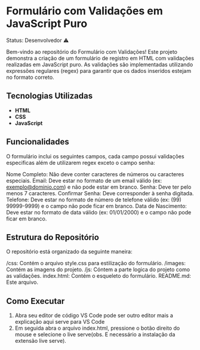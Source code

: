 # Formulário com Validações em JavaScript Puro

Status: Desenvolvedor ⚠️

Bem-vindo ao repositório do Formulário com Validações! Este projeto demonstra a criação de um formulário de registro em HTML com validações realizadas em JavaScript puro. As validações são implementadas utilizando expressões regulares (regex) para garantir que os dados inseridos estejam no formato correto.

## Tecnologias Utilizadas

- **HTML**
- **CSS**
- **JavaScript**

## Funcionalidades

O formulário inclui os seguintes campos, cada campo possui validações especificas além de utilizarem regex exceto o campo senha:

Nome Completo: Não deve conter caracteres de números ou caracteres especiais.
Email: Deve estar no formato de um email válido (ex: exemplo@dominio.com) e não pode estar em branco.
Senha: Deve ter pelo menos 7 caracteres.
Confirmar Senha: Deve corresponder à senha digitada.
Telefone: Deve estar no formato de número de telefone válido (ex: (99) 99999-9999) e o campo não pode ficar em branco.
Data de Nascimento: Deve estar no formato de data válido (ex: 01/01/2000) e o campo não pode ficar em branco.


## Estrutura do Repositório
O repositório está organizado da seguinte maneira:

/css: Contém o arquivo style.css para estilização do formulário.
/images: Contém as imagens do projeto.
/js: Cóntem a parte logica do projeto como as validações.
index.html: Contém o esqueleto do formulário.
README.md: Este arquivo.

## Como Executar

1. Abra seu editor de código VS Code pode ser outro editor mais a explicação aqui serve para VS Code
2. Em seguida abra o arquivo index.html, pressione o botão direito do mouse e selecione o live serve(obs. E necessário a instalação da extensão live serve).
